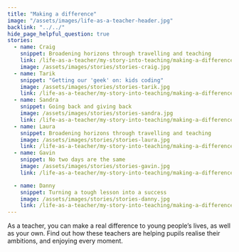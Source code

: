 ```yaml
---
title: "Making a difference"
image: "/assets/images/life-as-a-teacher-header.jpg"
backlink: "../../"
hide_page_helpful_question: true
stories:
  - name: Craig
    snippet: Broadening horizons through travelling and teaching
    link: /life-as-a-teacher/my-story-into-teaching/making-a-difference/broadening-horizons-through-travelling-and-teaching
    image: /assets/images/stories/stories-craig.jpg
  - name: Tarik
    snippet: "Getting our 'geek' on: kids coding"
    image: /assets/images/stories/stories-tarik.jpg
    link: /life-as-a-teacher/my-story-into-teaching/making-a-difference/getting-our-geek-on-kids-coding
  - name: Sandra
    snippet: Going back and giving back
    image: /assets/images/stories/stories-sandra.jpg
    link: /life-as-a-teacher/my-story-into-teaching/making-a-difference/going-back-and-giving-back
  - name: Laura
    snippet: Broadening horizons through travelling and teaching
    image: /assets/images/stories/stories-laura.jpg
    link: /life-as-a-teacher/my-story-into-teaching/making-a-difference/inspiring-our-young-entrepreneurs
  - name: Gavin
    snippet: No two days are the same
    image: /assets/images/stories/stories-gavin.jpg
    link: /life-as-a-teacher/my-story-into-teaching/making-a-difference/no-two-days-are-the-same

  - name: Danny
    snippet: Turning a tough lesson into a success
    image: /assets/images/stories/stories-danny.jpg
    link: /life-as-a-teacher/my-story-into-teaching/making-a-difference/turning-a-tough-lesson-into-success
---
```


As a teacher, you can make a real difference to young people’s lives, as well as your own. Find out how these teachers are helping pupils realise their ambitions, and enjoying every moment.
